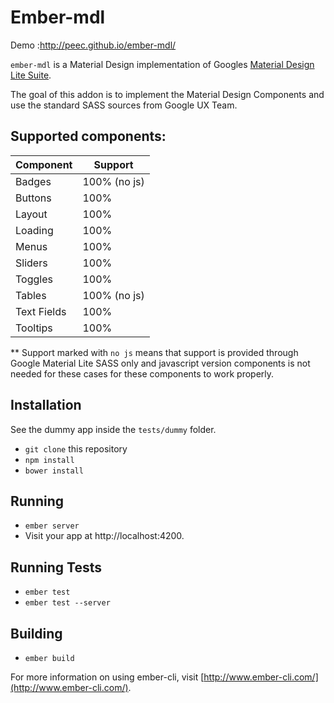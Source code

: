 # Ember-mdl


Demo :http://peec.github.io/ember-mdl/


`ember-mdl` is a Material Design implementation of Googles [Material Design Lite Suite](http://getmdl.io).

The goal of this addon is to implement the Material Design Components and use the standard SASS sources from Google UX Team.


## Supported components:


Component | Support
------------- | -------------
Badges  | 100% (no js)
Buttons  | 100%
Layout  | 100%
Loading | 100%
Menus  | 100%
Sliders  | 100%
Toggles | 100%
Tables | 100% (no js)
Text Fields | 100%
Tooltips | 100%


** Support marked with `no js` means that support is provided through Google Material Lite SASS only and javascript version components is not needed for these cases for these components to work properly.






## Installation

See the dummy app inside the `tests/dummy` folder. 

* `git clone` this repository
* `npm install`
* `bower install`

## Running

* `ember server`
* Visit your app at http://localhost:4200.

## Running Tests

* `ember test`
* `ember test --server`

## Building

* `ember build`

For more information on using ember-cli, visit [http://www.ember-cli.com/](http://www.ember-cli.com/).
